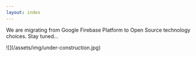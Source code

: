 ```yaml
---
layout: index
---
```

We are migrating from Google Firebase Platform to Open Source technology choices.
Stay tuned...

<div class="docu">
![](/assets/img/under-construction.jpg)
</div>